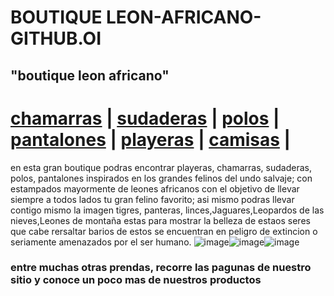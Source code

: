 # BOUTIQUE LEON-AFRICANO-GITHUB.OI   
 ## "boutique leon africano"   
# [chamarras](./chamarras.md) | [sudaderas](./sudaderas.md) | [polos](./polos.md) | [pantalones](pantalones.md) | [playeras](playeras.md) | [camisas](./camisas.md) |    


 en esta gran boutique podras encontrar playeras, chamarras, sudaderas, polos, pantalones inspirados en los grandes felinos del undo salvaje; con estampados mayormente de leones africanos con el objetivo de llevar siempre a todos lados tu gran felino favorito; asi mismo podras llevar contigo mismo la imagen tigres, panteras, linces,Jaguares,Leopardos de las nieves,Leones de montaña estas para mostrar la belleza de estaos seres que cabe rersaltar barios de estos se encuentran en peligro de extincion o seriamente amenazados por el ser humano.
![image](https://user-images.githubusercontent.com/99847355/157764656-71ca6b01-2662-4ee9-9430-0bbcef814c78.png)![image](https://user-images.githubusercontent.com/99847355/157764694-54651462-d75e-4cca-b841-69a272b082d8.png)![image](https://user-images.githubusercontent.com/99847355/157764733-4cb925c5-a991-4b60-be19-4a2855356fc4.png)   

### entre muchas otras prendas, recorre las pagunas de nuestro sitio y conoce un poco mas de nuestros productos



